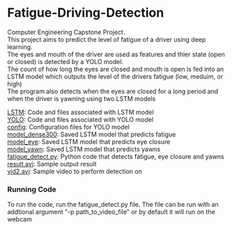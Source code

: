 # Fatigue-Driving-Detection
Computer Engineering Capstone Project. <br>
This project aims to predict the level of fatigue of a driver using deep learning. <br>
The eyes and mouth of the driver are used as features and thier state (open or closed) is detected by a YOLO model. <br>
The count of how long the eyes are closed and mouth is open is fed into an LSTM model which outputs the level of the drivers fatigue (low, meduim, or high) <br>
The program also detects when the eyes are closed for a long period and when the driver is yawning using two LSTM models <br>



[LSTM](LSTM): Code and files associated with LSTM model <br>
[YOLO](YOLO): Code and files associated with YOLO model <br>
[config](config): Configuration files for YOLO model <br>
[model_dense300](model_dense300): Saved LSTM model that predicts fatigue <br>
[model_eye](model_eye): Saved LSTM model that predicts eye closure <br>
[model_yawn](model_yawn): Saved LSTM model that predicts yawns <br>
[fatigue_detect.py](fatigue_detect.py): Python code that detects fatigue, eye closure and yawns <br>
[result.avi](result.avi): Sample output result  <br>
[vid2.avi](vid2.avi): Sample video to perform detection on <br>



### Running Code
To run the code, run the fatigue_detect.py file. The file can be run with an addtional argument "-p path_to_video_file" or by default it will run on the webcam
